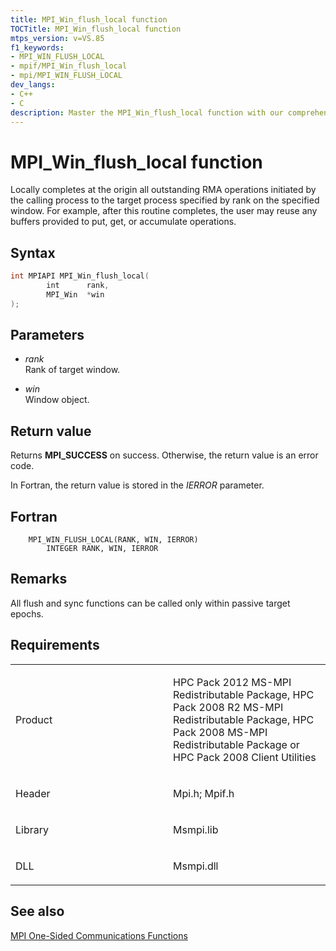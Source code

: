 ```yaml
---
title: MPI_Win_flush_local function
TOCTitle: MPI_Win_flush_local function
mtps_version: v=VS.85
f1_keywords:
- MPI_WIN_FLUSH_LOCAL
- mpif/MPI_Win_flush_local
- mpi/MPI_WIN_FLUSH_LOCAL
dev_langs:
- C++
- C
description: Master the MPI_Win_flush_local function with our comprehensive guide. Learn syntax, parameters, return values, and requirements. Boost your MS-MPI skills.
---
```


# MPI\_Win\_flush\_local function

Locally completes at the origin all outstanding RMA operations initiated by the calling process to the target process specified by rank on the specified window. For example, after this routine completes, the user may reuse any buffers provided to put, get, or accumulate operations.

## Syntax

``` c++
int MPIAPI MPI_Win_flush_local(
        int      rank,
        MPI_Win  *win
);
```

## Parameters

  - *rank*  
    Rank of target window.

  - *win*  
    Window object.

## Return value

Returns **MPI\_SUCCESS** on success. Otherwise, the return value is an error code.

In Fortran, the return value is stored in the *IERROR* parameter.

## Fortran

``` FORTRAN
    MPI_WIN_FLUSH_LOCAL(RANK, WIN, IERROR)
        INTEGER RANK, WIN, IERROR
```

## Remarks

All flush and sync functions can be called only within passive target epochs.

## Requirements

<table>
<colgroup>
<col style="width: 50%" />
<col style="width: 50%" />
</colgroup>
<tbody>
<tr class="odd">
<td><p>Product</p></td>
<td><p>HPC Pack 2012 MS-MPI Redistributable Package, HPC Pack 2008 R2 MS-MPI Redistributable Package, HPC Pack 2008 MS-MPI Redistributable Package or HPC Pack 2008 Client Utilities</p></td>
</tr>
<tr class="even">
<td><p>Header</p></td>
<td>Mpi.h;
Mpif.h</td>
</tr>
<tr class="odd">
<td><p>Library</p></td>
<td>Msmpi.lib</td>
</tr>
<tr class="even">
<td><p>DLL</p></td>
<td>Msmpi.dll</td>
</tr>
</tbody>
</table>


## See also

[MPI One-Sided Communications Functions](mpi-one-sided-communications-functions.md)

